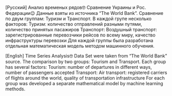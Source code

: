 [Русский]
Анализ временых рядов🤓
Сравнение Украины и Рос. Федерации😉
Данные взяты из источника “The World Bank”.
Сравнение по двум группам: Туризм и Транспорт.
В каждой групе несколько факторов:
Туризм: количество отправлений разными путями, количество принятых пасажиров
Транспорт: Воздушный транспорт: зарегистрированные перевозчики рейсов по всему миру, качество инфраструктуры перевозки
Для каждой группы была разработана отдельная математическая модель методом машинного обучения.

[English]
Time Series Analysis🤓
Data Set were taken from “The World Bank” source.
The comparison by two groups: Tourism and Transport.
Each group has several factors:
Tourism: number of departures in different ways, number of passengers accepted
Transport: Air transport: registered carriers of flights around the world, quality of transportation infrastructure
For each group was developed a separate mathematical model by machine learning methods.
